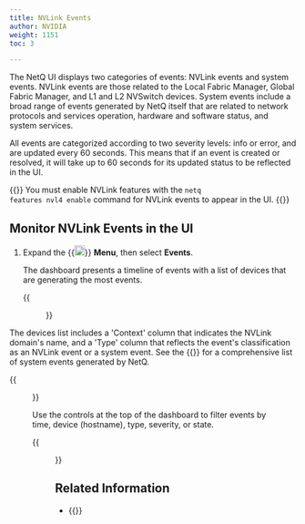 ```yaml
---
title: NVLink Events
author: NVIDIA
weight: 1151
toc: 3

---
```


The NetQ UI displays two categories of events: NVLink events and system events. NVLink events are those related to the Local Fabric Manager, Global Fabric Manager, and L1 and L2 NVSwitch devices. System events include a broad range of events generated by NetQ itself that are related to network protocols and services operation, hardware and software status, and system services.

All events are categorized according to two severity levels: info or error, and are updated every 60 seconds. This means that if an event is created or resolved, it will take up to 60 seconds for its updated status to be reflected in the UI.

{{<notice note>}}
You must enable NVLink features with the <code>netq features nvl4 enable</code> command for NVLink events to appear in the UI.
{{</notice>}}

## Monitor NVLink Events in the UI


1. Expand the {{<img src="https://icons.cumulusnetworks.com/01-Interface-Essential/03-Menu/navigation-menu.svg" height="18" width="18">}} **Menu**, then select **Events**.

    The dashboard presents a timeline of events with a list of devices that are generating the most events. 

    {{<figure src="/images/netq/new-nvlink-events-460.png" width="1200" alt="Events dashboard with NVLink events.">}}

  The devices list includes a 'Context' column that indicates the NVLink domain's name, and a 'Type' column that reflects the event's classification as an NVLink event or a system event. See the {{<link title="System Event Messages Reference">}} for a comprehensive list of system events generated by NetQ.

{{<figure src="/images/netq/events-new-nvlink-460.png" width="1100" alt="Events dashboard with NVLink events.">}}

  Use the controls at the top of the dashboard to filter events by time, device (hostname), type, severity, or state.

  {{<figure src="/images/netq/event-controls-460.png" width="500" alt="">}}

## Related Information

- {{<link title="Monitor Events">}}
